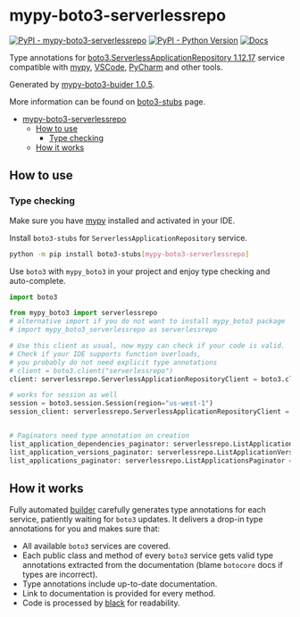 # mypy-boto3-serverlessrepo

[![PyPI - mypy-boto3-serverlessrepo](https://img.shields.io/pypi/v/mypy-boto3-serverlessrepo.svg?color=blue)](https://pypi.org/project/mypy-boto3-serverlessrepo)
[![PyPI - Python Version](https://img.shields.io/pypi/pyversions/mypy-boto3-serverlessrepo.svg?color=blue)](https://pypi.org/project/mypy-boto3-serverlessrepo)
[![Docs](https://img.shields.io/readthedocs/mypy-boto3-builder.svg?color=blue)](https://mypy-boto3-builder.readthedocs.io/)

Type annotations for
[boto3.ServerlessApplicationRepository 1.12.17](https://boto3.amazonaws.com/v1/documentation/api/1.12.17/reference/services/serverlessrepo.html#ServerlessApplicationRepository) service
compatible with [mypy](https://github.com/python/mypy), [VSCode](https://code.visualstudio.com/),
[PyCharm](https://www.jetbrains.com/pycharm/) and other tools.

Generated by [mypy-boto3-buider 1.0.5](https://github.com/vemel/mypy_boto3_builder).

More information can be found on [boto3-stubs](https://pypi.org/project/boto3-stubs/) page.

- [mypy-boto3-serverlessrepo](#mypy-boto3-serverlessrepo)
  - [How to use](#how-to-use)
    - [Type checking](#type-checking)
  - [How it works](#how-it-works)

## How to use

### Type checking

Make sure you have [mypy](https://github.com/python/mypy) installed and activated in your IDE.

Install `boto3-stubs` for `ServerlessApplicationRepository` service.

```bash
python -m pip install boto3-stubs[mypy-boto3-serverlessrepo]
```

Use `boto3` with `mypy_boto3` in your project and enjoy type checking and auto-complete.

```python
import boto3

from mypy_boto3 import serverlessrepo
# alternative import if you do not want to install mypy_boto3 package
# import mypy_boto3_serverlessrepo as serverlessrepo

# Use this client as usual, now mypy can check if your code is valid.
# Check if your IDE supports function overloads,
# you probably do not need explicit type annotations
# client = boto3.client("serverlessrepo")
client: serverlessrepo.ServerlessApplicationRepositoryClient = boto3.client("serverlessrepo")

# works for session as well
session = boto3.session.Session(region="us-west-1")
session_client: serverlessrepo.ServerlessApplicationRepositoryClient = session.client("serverlessrepo")


# Paginators need type annotation on creation
list_application_dependencies_paginator: serverlessrepo.ListApplicationDependenciesPaginator = client.get_paginator("list_application_dependencies")
list_application_versions_paginator: serverlessrepo.ListApplicationVersionsPaginator = client.get_paginator("list_application_versions")
list_applications_paginator: serverlessrepo.ListApplicationsPaginator = client.get_paginator("list_applications")
```

## How it works

Fully automated [builder](https://github.com/vemel/mypy_boto3_builder) carefully generates
type annotations for each service, patiently waiting for `boto3` updates. It delivers
a drop-in type annotations for you and makes sure that:

- All available `boto3` services are covered.
- Each public class and method of every `boto3` service gets valid type annotations
  extracted from the documentation (blame `botocore` docs if types are incorrect).
- Type annotations include up-to-date documentation.
- Link to documentation is provided for every method.
- Code is processed by [black](https://github.com/psf/black) for readability.